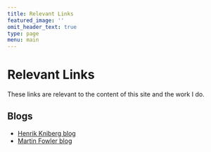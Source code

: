 ```yaml
---
title: Relevant Links
featured_image: ''
omit_header_text: true
type: page
menu: main
---
```


# Relevant Links

These links are relevant to the content of this site and the work I do.

## Blogs

- [Henrik Kniberg blog](https://blog.crisp.se/author/henrikkniberg)
- [Martin Fowler blog](https://martinfowler.com/)
